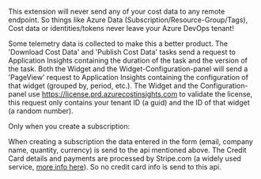 This extension will never send any of your cost data to any remote endpoint. So things like Azure Data (Subscription/Resource-Group/Tags), Cost data or identities/tokens never leave your Azure DevOps tenant! 

Some telemetry data is collected to make this a better product. The 'Download Cost Data' and 'Publish Cost Data' tasks send a request to Application Insights containing the duration of the task and the version of the task. 
Both the Widget and the Widget-Configuration-panel will send a 'PageView' request to Application Insights containing the configuration of that widget (grouped by, period, etc.). 
The Widget and the Configuration-panel use https://license.prd.azurecostinsights.com to validate the license, this request only contains your tenant ID (a guid) and the ID of that widget (a random number).

Only when you create a subscription:

When creating a subscription the data entered in the form (email, company name, quantity, currency) is send to the api mentioned above. The Credit Card details and payments are processed by Stripe.com (a widely used service, [more info here](https://stripe.com/docs/security/stripe)). So no credit card info is send to this api. 


